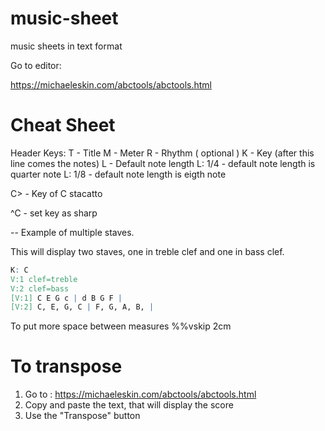 # music-sheet
music sheets in text format


Go to editor: 

https://michaeleskin.com/abctools/abctools.html


# Cheat Sheet

Header Keys: 
T - Title
M - Meter
R - Rhythm ( optional )
K - Key (after this line comes the notes)
L - Default note length 
    L: 1/4 - default note length is quarter note
    L: 1/8 - default note length is eigth note


C> - Key of C stacatto

^C - set key as sharp

-- Example of multiple staves.

This will display two staves, one in treble clef and one in bass clef.

```abc
K: C
V:1 clef=treble
V:2 clef=bass
[V:1] C E G c | d B G F |
[V:2] C, E, G, C | F, G, A, B, |
```

To put more space between measures
%%vskip 2cm

# To transpose

1. Go to : https://michaeleskin.com/abctools/abctools.html
2. Copy and paste the text, that will display the score
3. Use the "Transpose" button